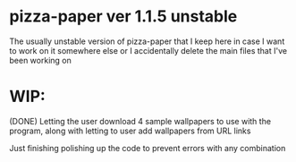 # pizza-paper ver 1.1.5 unstable
The usually unstable version of pizza-paper that I keep here in case I want to work on it somewhere else or I accidentally delete the main files that I've been working on

# WIP:
(DONE) Letting the user download 4 sample wallpapers to use with the program, along with letting to user add wallpapers from URL links

Just finishing polishing up the code to prevent errors with any combination

